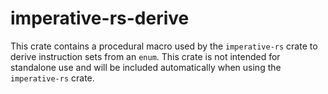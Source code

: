 # imperative-rs-derive

This crate contains a procedural macro used by the `imperative-rs` crate to derive instruction sets from an `enum`.
This crate is not intended for standalone use and will be included automatically when using the `imperative-rs` crate.